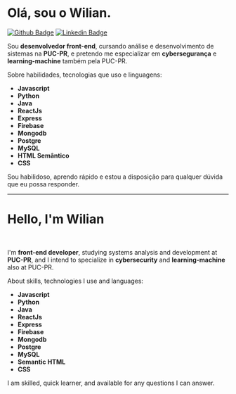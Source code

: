 <h1>Olá, sou o Wilian. </h1>

[![Github Badge](https://img.shields.io/badge/-Github-000?style=flat-square&logo=Github&logoColor=white&link=https://github.com/WilianKrinke)](https://github.com/WilianKrinke)
[![Linkedin Badge](https://img.shields.io/badge/-LinkedIn-blue?style=flat-square&logo=Linkedin&logoColor=white&link=https://www.linkedin.com/in/wilian-krinke-a640b7141/)](https://www.linkedin.com/in/wilian-krinke-a640b7141/)
<p>Sou <strong>desenvolvedor front-end</strong>, cursando análise e desenvolvimento de sistemas na <strong>PUC-PR</strong>, e pretendo me especializar em <strong>cybersegurança</strong> e <strong>learning-machine</strong> também pela PUC-PR.</p>
<p>Sobre habilidades, tecnologias que uso e linguagens:</p>
<ul>
  <li><strong>Javascript</strong></li>
  <li><strong>Python</strong></li>
  <li><strong>Java</strong></li>
  <li><strong>ReactJs</strong></li>
  <li><strong>Express</strong></li>
  <li><strong>Firebase</strong></li>
  <li><strong>Mongodb</strong></li>
  <li><strong>Postgre</strong></li>
  <li><strong>MySQL</strong></li>
  <li><strong>HTML Semântico</strong></li>
  <li><strong>CSS</strong></li>
</ul>
<p>Sou habilidoso, aprendo rápido e estou a disposição para qualquer dúvida que eu possa responder.</p>
<hr/>
<h1>Hello, I'm Wilian</h1>
<br/>
<p>I'm <strong>front-end developer</strong>, studying systems analysis and development at <strong>PUC-PR</strong>, and I intend to specialize in <strong>cybersecurity</strong> and <strong>learning-machine</strong> also at PUC-PR.</p>
<p>About skills, technologies I use and languages:</p>
<ul>
  <li><strong>Javascript</strong></li>
  <li><strong>Python</strong></li>
  <li><strong>Java</strong></li>
  <li><strong>ReactJs</strong></li>
  <li><strong>Express</strong></li>
  <li><strong>Firebase</strong></li>
  <li><strong>Mongodb</strong></li>
  <li><strong>Postgre</strong></li>
  <li><strong>MySQL</strong></li>
  <li><strong>Semantic HTML</strong></li>
  <li><strong>CSS</strong></li>
</ul>
<p>I am skilled, quick learner, and available for any questions I can answer.</p>
